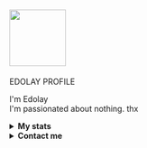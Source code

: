 # <img src="https://c.tenor.com/-169fSymeTgAAAAi/anime-girl.gif" width="100">
EDOLAY PROFILE  

I'm Edolay
<br>
I'm passionated about nothing. thx
<br>

<!-- Stats -->
<details><summary><b>My stats</b></summary><br>

![](https://komarev.com/ghpvc/?username=Edolay&color=000000)  
<img alt = "GitHub Stats" src="https://github-readme-stats.vercel.app/api?username=Edolay&show_icons=true&hide=issues&icon_color=C9D1D9&hide_border=false&title_color=C9D1D9&text_color=8B948D&bg_color=0D1117&theme=dark">
[![GitHub Streak](http://github-readme-streak-stats.herokuapp.com?user=Edolay&theme=dark)](https://git.io/streak-stats)  
</details>

<!-- Contact me -->
<details><summary><b>Contact me</b></summary><br>
  
  <div align="left">
       <a href="https://github.com/Edolay" target="_blank"><img src="https://shields.io/badge/Edolay-111111.svg?&style=for-the-badge&logo=github"></a>  
       <a href="https://wa.me/6283171382342" target="_blank"><img src="https://shields.io/badge/Edolay-111111.svg?&style=for-the-badge&logo=whatsapp"></a>  
       <a href="https://youtube.com/channel/UCH_zRBazhEJ2-Y_ypcBgBtQ" target="_blank"><img src="https://shields.io/badge/Edolay-111111.svg?&style=for-the-badge&logo=youtube"></a>  
      </div>


</details>
